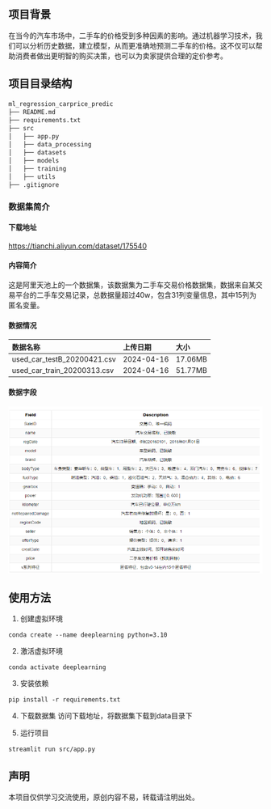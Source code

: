 ## 项目背景
在当今的汽车市场中，二手车的价格受到多种因素的影响。通过机器学习技术，我们可以分析历史数据，建立模型，从而更准确地预测二手车的价格。这不仅可以帮助消费者做出更明智的购买决策，也可以为卖家提供合理的定价参考。

## 项目目录结构
```
ml_regression_carprice_predic
├── README.md
├── requirements.txt
├── src
│   ├── app.py
│   ├── data_processing
│   ├── datasets
│   ├── models
│   ├── training
│   ├── utils
├── .gitignore
```

### 数据集简介
#### 下载地址
https://tianchi.aliyun.com/dataset/175540

#### 内容简介
这是阿里天池上的一个数据集，该数据集为二手车交易价格数据集，数据来自某交易平台的二手车交易记录，总数据量超过40w，包含31列变量信息，其中15列为匿名变量。

#### 数据情况

| 数据名称| 上传日期 | 大小  |
|:--------------------------|:------------|:---------|
| used_car_testB_20200421.csv | 2024-04-16 | 17.06MB |
| used_car_train_20200313.csv | 2024-04-16 | 51.77MB |

#### 数据字段
![](doc/数据集截图.png)


## 使用方法
1. 创建虚拟环境
```
conda create --name deeplearning python=3.10
```

2. 激活虚拟环境
```
conda activate deeplearning
```

3. 安装依赖
```
pip install -r requirements.txt
```

4. 下载数据集
访问下载地址，将数据集下载到data目录下

5. 运行项目
```
streamlit run src/app.py
```


## 声明
本项目仅供学习交流使用，原创内容不易，转载请注明出处。